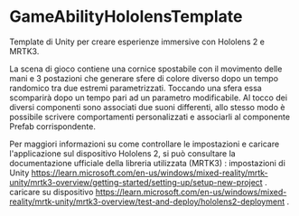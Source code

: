 # GameAbilityHololensTemplate
Template di Unity per creare esperienze immersive con Hololens 2 e MRTK3.

La scena di gioco contiene una cornice spostabile con il movimento delle mani e 3 postazioni che generare sfere di colore diverso dopo un tempo randomico tra due estremi parametrizzati. 
Toccando una sfera essa scomparirà dopo un tempo pari ad un parametro modificabile. Al tocco dei diversi componenti sono associati due suoni differenti, allo stesso modo è possibile scrivere comportamenti personalizzati e associarli al componente Prefab corrispondente. 

Per maggiori informazioni su come controllare le impostazioni e caricare l'applicazione sul dispositivo Hololens 2, si può consultare la documentazione ufficiale della libreria utilizzata (MRTK3) : 
impostazioni di Unity https://learn.microsoft.com/en-us/windows/mixed-reality/mrtk-unity/mrtk3-overview/getting-started/setting-up/setup-new-project . 
caricare su dispositivo https://learn.microsoft.com/en-us/windows/mixed-reality/mrtk-unity/mrtk3-overview/test-and-deploy/hololens2-deployment .
